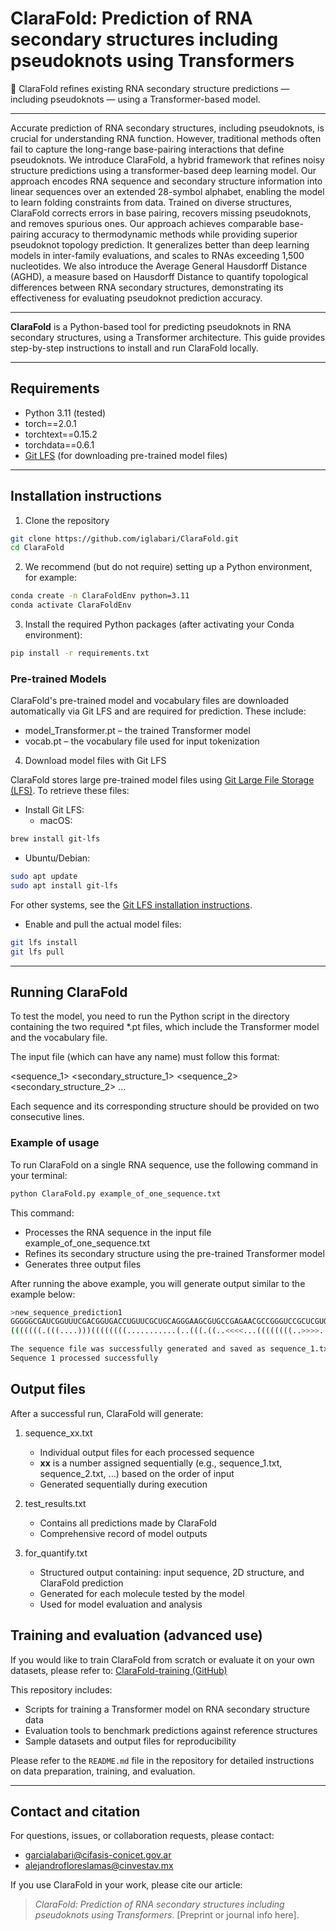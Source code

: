 # ClaraFold: Prediction of RNA secondary structures including pseudoknots using Transformers

🧬 ClaraFold refines existing RNA secondary structure predictions — including pseudoknots — using a Transformer-based model.

---


Accurate prediction of RNA secondary structures, including pseudoknots, is crucial for understanding RNA function. However, traditional methods often fail to capture the long-range base-pairing interactions that define pseudoknots. We introduce ClaraFold, a hybrid framework that refines noisy structure predictions using a transformer-based deep learning model. Our approach encodes RNA sequence and secondary structure information into linear sequences over an extended 28-symbol alphabet, enabling the model to learn folding constraints from data. Trained on diverse structures, ClaraFold corrects errors in base pairing, recovers missing pseudoknots, and removes spurious ones. Our approach achieves comparable base-pairing accuracy to thermodynamic methods while providing superior pseudoknot topology prediction. It generalizes better than deep learning models in inter-family evaluations, and scales to RNAs exceeding 1,500 nucleotides. We also introduce the Average General Hausdorff Distance (AGHD), a measure based on Hausdorff Distance to quantify topological differences between RNA secondary structures, demonstrating its effectiveness for evaluating pseudoknot prediction accuracy.



---

**ClaraFold** is a Python-based tool for predicting pseudoknots in RNA secondary structures, using a Transformer architecture. This guide provides step-by-step instructions to install and run ClaraFold locally.

---

## Requirements
- Python 3.11 (tested)
- torch==2.0.1
- torchtext==0.15.2
- torchdata==0.6.1
- [Git LFS](https://git-lfs.com/) (for downloading pre-trained model files)

---

## Installation instructions

1. Clone the repository

```bash
git clone https://github.com/iglabari/ClaraFold.git
cd ClaraFold
```

2. We recommend (but do not require) setting up a Python environment, for example:

```bash
conda create -n ClaraFoldEnv python=3.11
conda activate ClaraFoldEnv
```

3. Install the required Python packages (after activating your Conda environment):

```bash
pip install -r requirements.txt
```

### Pre-trained Models

ClaraFold's pre-trained model and vocabulary files are downloaded automatically via Git LFS and are required for prediction. These include:

- model_Transformer.pt – the trained Transformer model
- vocab.pt – the vocabulary file used for input tokenization

4. Download model files with Git LFS

ClaraFold stores large pre-trained model files using [Git Large File Storage (LFS)](https://git-lfs.com/). To retrieve these files:

- Install Git LFS:
  - macOS:

```bash
brew install git-lfs
```

  - Ubuntu/Debian:

```bash
sudo apt update
sudo apt install git-lfs
```



For other systems, see the [Git LFS installation instructions](https://git-lfs.com/).

- Enable and pull the actual model files:

```bash
git lfs install
git lfs pull
```



---

## Running ClaraFold

To test the model, you need to run the Python script in the directory containing the two required \*.pt files, which include the Transformer model and the vocabulary file.



The input file (which can have any name) must follow this format:

<sequence_1>
<secondary_structure_1>
<sequence_2>
<secondary_structure_2>
...



Each sequence and its corresponding structure should be provided on two consecutive lines.



### Example of usage

To run ClaraFold on a single RNA sequence, use the following command in your terminal:

```bash
python ClaraFold.py example_of_one_sequence.txt
```

This command:

- Processes the RNA sequence in the input file example_of_one_sequence.txt
- Refines its secondary structure using the pre-trained Transformer model
- Generates three output files



After running the above example, you will generate output similar to the example below:

```bash
>new_sequence_prediction1
GGGGGCGAUCGGUUUCGACGGUGACCUGUUCGCUGCAGGGAAGCGUGCCGAGAACGCCGGGUCCGCUCGUGGAUGACCCCGGCAAAAGAAUAAGUGCUAAAUCUAACCGCACUGAGUUCGCUCUCGCUGCCUGAUUUUUAGUCAGGAUUAACCAGUGAGCAGCCGCUCCGUUCACUCCUCCUCGUCUUUGGGAGGAUGCUGAGCGUCGUUUAGAAGACUUGCUGAUGCAGUUGAGCCUCAGGGCUGCAUCGGGACUUUAACUGCGGAUAUGCUCGCCAUCAGUUGUCUGCGACAUCGAUGGGGGCAGAAAAAUCGCCAACUUGGCCAGCAGACUACGCACGUAGAAGACUGUGGGUUCGGUCAUCGGACCGGGGUUCAAUUCCCCGCGCCUCCACCA
(((((((.(((....)))((((((((...........(..(((.((..<<<<...((((((((..>>>>.....)).)))))).........(((((...........)))))((((..(((((((((((((((((...)))))))......))))))).))).))))((((((.((((((.(<<<<<<)))))))...)))))).......>>>>>>...((((((((((..<.<<.<<..)))))))))).)))))..)>>.>>.>.(((((.(((((...(<<<<<<...)..))))))))))........((((...))))..>>>>>>(((....)))...............))))))))...(((((.......))))))))))))....

The sequence file was successfully generated and saved as sequence_1.txt
Sequence 1 processed successfully
```





## Output files

After a successful run, ClaraFold will generate:

1. sequence_xx.txt
   - Individual output files for each processed sequence
   - **xx** is a number assigned sequentially (e.g., sequence_1.txt, sequence_2.txt, ...) based on the order of input
   - Generated sequentially during execution
   
2. test_results.txt
   - Contains all predictions made by ClaraFold
   - Comprehensive record of model outputs
3. for_quantify.txt
   - Structured output containing: input sequence, 2D structure, and ClaraFold prediction
   - Generated for each molecule tested by the model
   - Used for model evaluation and analysis



## Training and evaluation (advanced use)

If you would like to train ClaraFold from scratch or evaluate it on your own datasets, please refer to: [ClaraFold-training (GitHub)](https://github.com/iglabari/ClaraFold/tree/main/clarafold-training-pipeline)

This repository includes:

- Scripts for training a Transformer model on RNA secondary structure data
- Evaluation tools to benchmark predictions against reference structures
- Sample datasets and output files for reproducibility

Please refer to the `README.md` file in the repository for detailed instructions on data preparation, training, and evaluation.

---

## Contact and citation

For questions, issues, or collaboration requests, please contact: 

- [garcialabari@cifasis-conicet.gov.ar](mailto:garcialabari@cifasis-conicet.gov.ar)
- [alejandrofloreslamas@cinvestav.mx](mailto:alejandrofloreslamas@cinvestav.mx)

If you use ClaraFold in your work, please cite our article:

> *ClaraFold: Prediction of RNA secondary structures including pseudoknots using Transformers*. [Preprint or journal info here].
